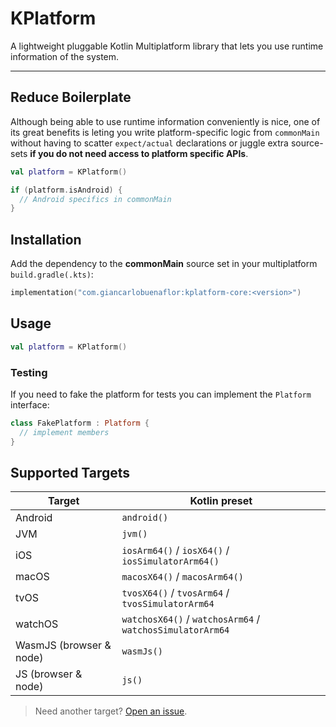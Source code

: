 # KPlatform

A lightweight pluggable Kotlin Multiplatform library that lets you use runtime information of the system.  

---

## Reduce Boilerplate

Although being able to use runtime information conveniently is nice, one of its great benefits is 
leting you write platform-specific logic from `commonMain` without having to scatter `expect/actual`
declarations or juggle extra source-sets **if you do not need access to platform specific APIs**.

```kotlin
val platform = KPlatform()

if (platform.isAndroid) {
  // Android specifics in commonMain
}
```

## Installation

Add the dependency to the **commonMain** source set in your multiplatform `build.gradle(.kts)`:

```kts
implementation("com.giancarlobuenaflor:kplatform-core:<version>")
```

## Usage

```kotlin
val platform = KPlatform()
```

### Testing 

If you need to fake the platform for tests you can implement the `Platform` interface:

```kotlin
class FakePlatform : Platform {
  // implement members
}
```

## Supported Targets

| Target                    | Kotlin preset                                              |
|---------------------------|------------------------------------------------------------|
| Android                   | `android()`                                                |
| JVM                       | `jvm()`                                                    |
| iOS                       | `iosArm64()` / `iosX64()` / `iosSimulatorArm64()`          |
| macOS                     | `macosX64()` / `macosArm64()`                              |
| tvOS                      | `tvosX64()` / `tvosArm64` / `tvosSimulatorArm64`           |
| watchOS                   | `watchosX64()` / `watchosArm64` / `watchosSimulatorArm64`  |
| WasmJS (browser & node)   | `wasmJs()`                                                 |
| JS (browser & node)       | `js()`                                                     |

> Need another target?  [Open an issue](https://github.com/your-org/kplatform/issues).
